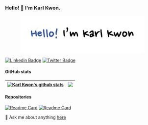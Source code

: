 ### Hello! 👋 I'm Karl Kwon.
<p align="center"><a href="https://kyeongan.github.io"><img width="80%" alt="Hello, I'm Karl. I do open source!" src="./assets/gh-readme-header.png" /></a></p>

[![Linkedin Badge](https://img.shields.io/badge/LinkedIn-0077B5?style=for-the-badge&logo=linkedin&logoColor=white)](https://linkedin.com/in/karlkwonphd)
[![Twitter Badge](https://img.shields.io/badge/Twitter-1DA1F2?style=for-the-badge&logo=twitter&logoColor=white)](https://twitter.com/karlkwonphd)

#### GitHub stats
<!-- [![GitHub stats](https://github-readme-stats.vercel.app/api?username=Kyeongan)](https://github.com/Kyeongan/github-readme-stats) -->
<!-- [![GitHub Streak](http://github-readme-streak-stats.herokuapp.com?user=Kyeongan&hide_border=false)](https://git.io/streak-stats) -->
<!-- [![Top Langs](https://github-readme-stats.vercel.app/api/top-langs/?username=Kyeongan&langs_count=5&hide=html,css,tex)](https://github.com/Kyeongan/github-readme-stats) -->

| <a href="https://github.com/anuraghazra/github-readme-stats"><img align="center" src="https://github-readme-stats.vercel.app/api?username=Kyeongan&show_icons=true&include_all_commits=true&hide_border=true" alt="Karl Kwon's github stats" /></a> | <a href="https://github.com/Kyeongan/github-readme-stats"><img align="center" src="https://github-readme-stats.vercel.app/api/top-langs/?username=Kyeongan&layout=compact&langs_count=8&hide=html,css,tex&hide_border=true" /></a> |
| ------------- | ------------- |


#### Repositories
[![Readme Card](https://github-readme-stats.vercel.app/api/pin/?username=Kyeongan&repo=deck.gl)](https://github.com/Kyeongan/github-readme-stats)
[![Readme Card](https://github-readme-stats.vercel.app/api/pin/?username=Kyeongan&repo=UKC-Python)](https://github.com/Kyeongan/github-readme-stats)


💬 Ask me about anything [here](https://github.com/kyeongan/kyeongan/issues)


<!--
**Kyeongan/Kyeongan** is a ✨ _special_ ✨ repository because its `README.md` (this file) appears on your GitHub profile.

Here are some ideas to get you started:

- 🔭 I’m currently working on ...
- 🌱 I’m currently learning ...
- 👯 I’m looking to collaborate on ...
- 🤔 I’m looking for help with ...
- 💬 Ask me about ...
- 📫 How to reach me: ...
- 😄 Pronouns: ...
- ⚡ Fun fact: ...
-->
